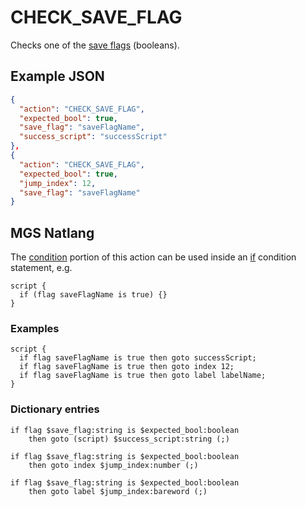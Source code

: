 # CHECK_SAVE_FLAG

Checks one of the [save flags](../scripts/variables#save-flags) (booleans).

## Example JSON

```json
{
  "action": "CHECK_SAVE_FLAG",
  "expected_bool": true,
  "save_flag": "saveFlagName",
  "success_script": "successScript"
},
{
  "action": "CHECK_SAVE_FLAG",
  "expected_bool": true,
  "jump_index": 12,
  "save_flag": "saveFlagName"
}
```

## MGS Natlang

The [condition](../actions/conditional_gotos) portion of this action can be used inside an [if](../mgs/advanced_syntax#if-and-else) condition statement, e.g.

```mgs
script {
  if (flag saveFlagName is true) {}
}
```

### Examples

```mgs
script {
  if flag saveFlagName is true then goto successScript;
  if flag saveFlagName is true then goto index 12;
  if flag saveFlagName is true then goto label labelName;
}
```

### Dictionary entries

```
if flag $save_flag:string is $expected_bool:boolean
    then goto (script) $success_script:string (;)

if flag $save_flag:string is $expected_bool:boolean
    then goto index $jump_index:number (;)

if flag $save_flag:string is $expected_bool:boolean
    then goto label $jump_index:bareword (;)
```
